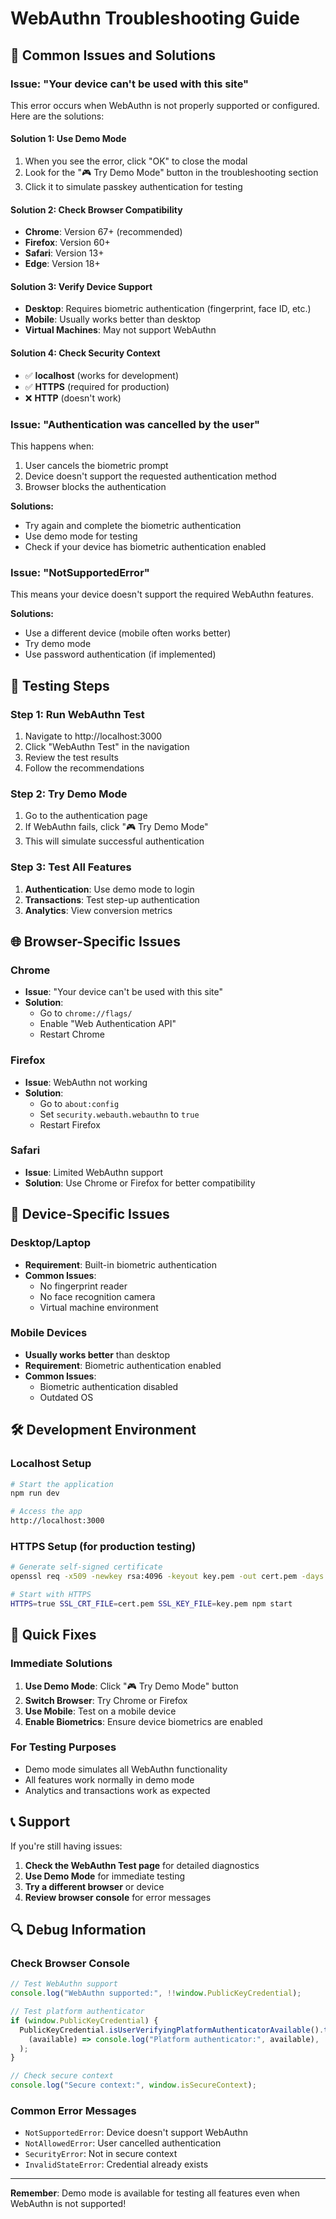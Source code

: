 # WebAuthn Troubleshooting Guide

## 🚨 Common Issues and Solutions

### Issue: "Your device can't be used with this site"

This error occurs when WebAuthn is not properly supported or configured. Here are the solutions:

#### **Solution 1: Use Demo Mode**

1. When you see the error, click "OK" to close the modal
2. Look for the "🎮 Try Demo Mode" button in the troubleshooting section
3. Click it to simulate passkey authentication for testing

#### **Solution 2: Check Browser Compatibility**

- **Chrome**: Version 67+ (recommended)
- **Firefox**: Version 60+
- **Safari**: Version 13+
- **Edge**: Version 18+

#### **Solution 3: Verify Device Support**

- **Desktop**: Requires biometric authentication (fingerprint, face ID, etc.)
- **Mobile**: Usually works better than desktop
- **Virtual Machines**: May not support WebAuthn

#### **Solution 4: Check Security Context**

- ✅ **localhost** (works for development)
- ✅ **HTTPS** (required for production)
- ❌ **HTTP** (doesn't work)

### Issue: "Authentication was cancelled by the user"

This happens when:

1. User cancels the biometric prompt
2. Device doesn't support the requested authentication method
3. Browser blocks the authentication

**Solutions:**

- Try again and complete the biometric authentication
- Use demo mode for testing
- Check if your device has biometric authentication enabled

### Issue: "NotSupportedError"

This means your device doesn't support the required WebAuthn features.

**Solutions:**

- Use a different device (mobile often works better)
- Try demo mode
- Use password authentication (if implemented)

## 🔧 Testing Steps

### Step 1: Run WebAuthn Test

1. Navigate to http://localhost:3000
2. Click "WebAuthn Test" in the navigation
3. Review the test results
4. Follow the recommendations

### Step 2: Try Demo Mode

1. Go to the authentication page
2. If WebAuthn fails, click "🎮 Try Demo Mode"
3. This will simulate successful authentication

### Step 3: Test All Features

1. **Authentication**: Use demo mode to login
2. **Transactions**: Test step-up authentication
3. **Analytics**: View conversion metrics

## 🌐 Browser-Specific Issues

### Chrome

- **Issue**: "Your device can't be used with this site"
- **Solution**:
  - Go to `chrome://flags/`
  - Enable "Web Authentication API"
  - Restart Chrome

### Firefox

- **Issue**: WebAuthn not working
- **Solution**:
  - Go to `about:config`
  - Set `security.webauth.webauthn` to `true`
  - Restart Firefox

### Safari

- **Issue**: Limited WebAuthn support
- **Solution**: Use Chrome or Firefox for better compatibility

## 📱 Device-Specific Issues

### Desktop/Laptop

- **Requirement**: Built-in biometric authentication
- **Common Issues**:
  - No fingerprint reader
  - No face recognition camera
  - Virtual machine environment

### Mobile Devices

- **Usually works better** than desktop
- **Requirement**: Biometric authentication enabled
- **Common Issues**:
  - Biometric authentication disabled
  - Outdated OS

## 🛠️ Development Environment

### Localhost Setup

```bash
# Start the application
npm run dev

# Access the app
http://localhost:3000
```

### HTTPS Setup (for production testing)

```bash
# Generate self-signed certificate
openssl req -x509 -newkey rsa:4096 -keyout key.pem -out cert.pem -days 365 -nodes

# Start with HTTPS
HTTPS=true SSL_CRT_FILE=cert.pem SSL_KEY_FILE=key.pem npm start
```

## 🎯 Quick Fixes

### Immediate Solutions

1. **Use Demo Mode**: Click "🎮 Try Demo Mode" button
2. **Switch Browser**: Try Chrome or Firefox
3. **Use Mobile**: Test on a mobile device
4. **Enable Biometrics**: Ensure device biometrics are enabled

### For Testing Purposes

- Demo mode simulates all WebAuthn functionality
- All features work normally in demo mode
- Analytics and transactions work as expected

## 📞 Support

If you're still having issues:

1. **Check the WebAuthn Test page** for detailed diagnostics
2. **Use Demo Mode** for immediate testing
3. **Try a different browser** or device
4. **Review browser console** for error messages

## 🔍 Debug Information

### Check Browser Console

```javascript
// Test WebAuthn support
console.log("WebAuthn supported:", !!window.PublicKeyCredential);

// Test platform authenticator
if (window.PublicKeyCredential) {
  PublicKeyCredential.isUserVerifyingPlatformAuthenticatorAvailable().then(
    (available) => console.log("Platform authenticator:", available),
  );
}

// Check secure context
console.log("Secure context:", window.isSecureContext);
```

### Common Error Messages

- `NotSupportedError`: Device doesn't support WebAuthn
- `NotAllowedError`: User cancelled authentication
- `SecurityError`: Not in secure context
- `InvalidStateError`: Credential already exists

---

**Remember**: Demo mode is available for testing all features even when WebAuthn is not supported!
